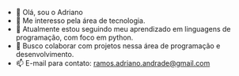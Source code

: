 - 👋 Olá, sou o Adriano 
- 👀 Me interesso pela área de tecnologia. 
- 🌱 Atualmente estou seguindo meu aprendizado em linguagens de programação, com foco em python. 
- 💞️ Busco colaborar com projetos nessa área de programação e desenvolvimento. 
- 📫 E-mail para contato: ramos.adriano.andrade@gmail.com 

<!---
Andradeadrianno/Andradeadrianno is a ✨ special ✨ repository because its `README.md` (this file) appears on your GitHub profile.
You can click the Preview link to take a look at your changes.
--->
